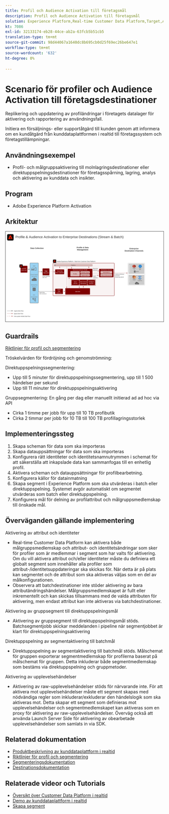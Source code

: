 ```yaml
---
title: Profil och Audience Activation till företagsmål
description: Profil och Audience Activation till företagsmål
solution: Experience Platform,Real-time Customer Data Platform,Target,Audience Manager,Analytics,Experience Cloud Services,Data Collection
kt: 7086
exl-id: 32133174-eb28-44ce-ab2a-63fcb5b51cb5
translation-type: tm+mt
source-git-commit: 98d44067a1640dc8b695cb0d25f69ec26be647e1
workflow-type: tm+mt
source-wordcount: '632'
ht-degree: 0%

---
```


# Scenario för profiler och Audience Activation till företagsdestinationer

Replikering och uppdatering av profiländringar i företagets datalager för aktivering och rapportering av användningsfall.

Initiera en försäljnings- eller supportåtgärd till kunden genom att informera om en kundåtgärd från kunddataplattformen i realtid till företagssystem och företagstillämpningar.

## Användningsexempel

* Profil- och målgruppsaktivering till molnlagringsdestinationer eller direktuppspelningsdestinationer för företagsspårning, lagring, analys och aktivering av kunddata och insikter.

## Program

* Adobe Experience Platform Activation

## Arkitektur

<img src="assets/enterprise_destination.svg" alt="Referensarkitektur för Enterprise Activation Scenario" style="border:1px solid #4a4a4a" />

## Guardrails

[Riktlinjer för profil och segmentering](https://experienceleague.adobe.com/docs/experience-platform/profile/guardrails.html?lang=en)

Tröskelvärden för fördröjning och genomströmning:

Direktuppspelningssegmentering:

* Upp till 5 minuter för direktuppspelningssegmentering, upp till 1 500 händelser per sekund
* Upp till 11 minuter för direktuppspelningsaktivering

Gruppsegmentering:
En gång per dag eller manuellt initierad ad ad hoc via API

* Cirka 1 timme per jobb för upp till 10 TB profibutik
* Cirka 2 timmar per jobb för 10 TB till 100 TB profillagringsstorlek

## Implementeringssteg

1. Skapa scheman för data som ska importeras
1. Skapa datauppsättningar för data som ska importeras
1. Konfigurera rätt identiteter och identitetsnamnutrymmen i schemat för att säkerställa att inkapslade data kan sammanfogas till en enhetlig profil.
1. Aktivera scheman och datauppsättningar för profilbearbetning.
1. Konfigurera källor för datainmatning
1. Skapa segment i Experience Platform som ska utvärderas i batch eller direktuppspelning. Systemet avgör automatiskt om segmentet utvärderas som batch eller direktuppspelning.
1. Konfigurera mål för delning av profilattribut och målgruppsmedlemskap till önskade mål.

## Överväganden gällande implementering

Aktivering av attribut och identiteter

* Real-time Customer Data Platform kan aktivera både målgruppsmedlemskap och attribut- och identitetsändringar som sker för profiler som är medlemmar i segment som har valts för aktivering. Om du vill aktivera attribut och/eller identiteter måste du definiera ett globalt segment som innehåller alla profiler som attribut-/identitetsuppdateringar ska skickas för. När detta är på plats kan segmentet och de attribut som ska aktiveras väljas som en del av målkonfigurationen.
* Observera att batchdestinationer inte stöder aktivering av bara attributändringshändelser. Målgruppsmedlemskapet är fullt eller inkrementellt och kan skickas tillsammans med de valda attributen för aktivering, men endast attribut kan inte aktiveras via batchdestinationer.

Aktivering av gruppsegment till direktuppspelningsmål

* Aktivering av gruppsegment till direktuppspelningsmål stöds. Batchsegmentjobb skickar meddelanden i pipeline när segmentjobbet är klart för direktuppspelningsaktivering

Direktuppspelning av segmentaktivering till batchmål

* Direktuppspelning av segmentaktivering till batchmål stöds. Målschemat för gruppen exporterar segmentmedlemskap för profilerna baserat på målschemat för gruppen. Detta inkluderar både segmentmedlemskap som bestäms via direktuppspelning och gruppmetoder.

Aktivering av upplevelsehändelser

* Aktivering av raw-upplevelsehändelser stöds för närvarande inte. För att aktivera mot upplevelsehändelser måste ett segment skapas med nödvändiga regler som inkluderar/exkluderar den händelslogik som ska aktiveras mot. Detta skapar ett segment som definieras mot upplevelsehändelser och segmentmedlemskapet kan aktiveras som en proxy för aktivering av raw-upplevelsehändelser. Överväg också att använda Launch Server Side för aktivering av obearbetade upplevelsehändelser som samlats in via SDK.

## Relaterad dokumentation

* [Produktbeskrivning av kunddataplattform i realtid](https://helpx.adobe.com/legal/product-descriptions/real-time-customer-data-platform.html)
* [Riktlinjer för profil och segmentering](https://experienceleague.adobe.com/docs/experience-platform/profile/guardrails.html?lang=en)
* [Segmenteringsdokumentation](https://experienceleague.adobe.com/docs/experience-platform/segmentation/api/streaming-segmentation.html)
* [Destinationsdokumentation](https://experienceleague.adobe.com/docs/experience-platform/destinations/catalog/overview.html)

## Relaterade videor och Tutorials

* [Översikt över Customer Data Platform i realtid](https://experienceleague.adobe.com/docs/platform-learn/tutorials/application-services/rtcdp/understanding-the-real-time-customer-data-platform.html)
* [Demo av kunddataplattform i realtid](https://experienceleague.adobe.com/docs/platform-learn/tutorials/application-services/rtcdp/demo.html)
* [Skapa segment](https://experienceleague.adobe.com/docs/platform-learn/tutorials/segments/create-segments.html)
